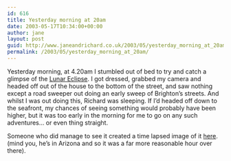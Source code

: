 ```yaml
---
id: 616
title: Yesterday morning at 20am
date: 2003-05-17T10:34:00+00:00
author: jane
layout: post
guid: http://www.janeandrichard.co.uk/2003/05/yesterday_morning_at_20am
permalink: /2003/05/yesterday_morning_at_20am/
---
```

Yesterday morning, at 4.20am I stumbled out of bed to try and catch a glimpse of the [Lunar Eclipse](http://news.bbc.co.uk/1/hi/sci/tech/3033225.stm). I got dressed, grabbed my camera and headed off out of the house to the bottom of the street, and saw nothing except a road sweeper out doing an early sweep of Brighton&#8217;s streets. And whilst I was out doing this, Richard was sleeping. If I&#8217;d headed off down to the seafront, my chances of seeing something would probably have been higher, but it was too early in the morning for me to go on any such adventures&#8230; or even thing straight.

Someone who did manage to see it created a time lapsed image of it [here](http://home.earthlink.net/~cowboypoetwannabe/images/combined-med.jpg). (mind you, he&#8217;s in Arizona and so it was a far more reasonable hour over there).